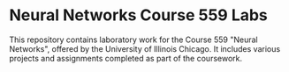 # Neural Networks Course 559 Labs

This repository contains laboratory work for the Course 559 "Neural Networks", offered by the University of Illinois Chicago. It includes various projects and assignments completed as part of the coursework.

